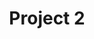 ---
layout: project
title: "Project 2"
description: "This is project 2"
header-img: "img/home-bg.jpg"
category: project2
---